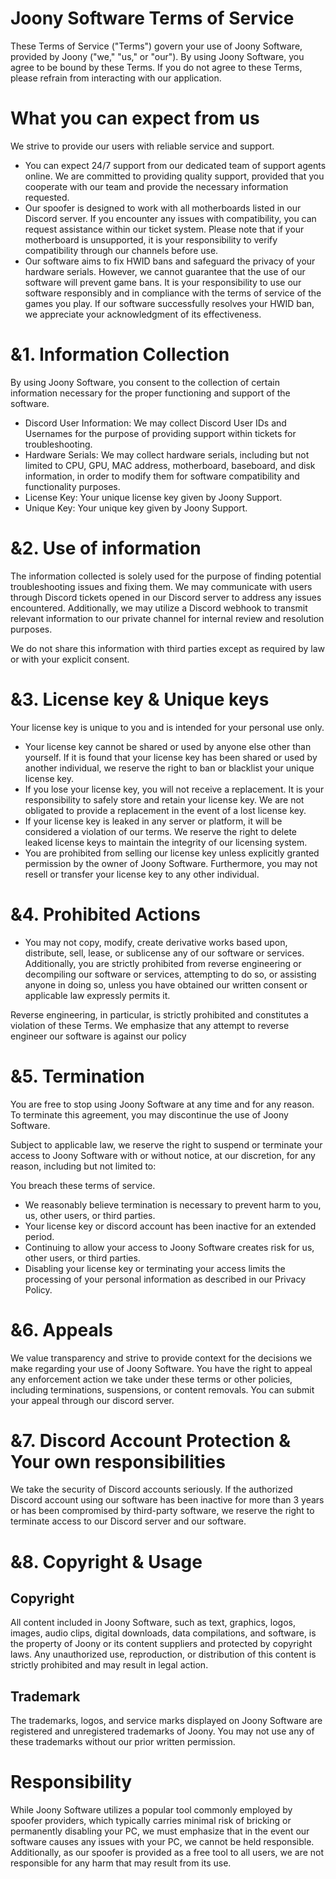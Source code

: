 # Joony Software Terms of Service

These Terms of Service ("Terms") govern your use of Joony Software, provided by Joony ("we," "us," or "our"). By using Joony Software, you agree to be bound by these Terms. If you do not agree to these Terms, please refrain from interacting with our application.

# What you can expect from us
We strive to provide our users with reliable service and support.
-  You can expect 24/7 support from our dedicated team of support agents online. We are committed to providing quality support, provided that you cooperate with our team and provide the necessary information requested.
-  Our spoofer is designed to work with all motherboards listed in our Discord server. If you encounter any issues with compatibility, you can request assistance within our ticket system. Please note that if your motherboard is unsupported, it is your responsibility to verify compatibility through our channels before use.
-  Our software aims to fix HWID bans and safeguard the privacy of your hardware serials. However, we cannot guarantee that the use of our software will prevent game bans. It is your responsibility to use our software responsibly and in compliance with the terms of service of the games you play. If our software successfully resolves your HWID ban, we appreciate your acknowledgment of its effectiveness.

# &1. Information Collection

By using Joony Software, you consent to the collection of certain information necessary for the proper functioning and support of the software. 
- Discord User Information: We may collect Discord User IDs and Usernames for the purpose of providing support within tickets for troubleshooting.
- Hardware Serials: We may collect hardware serials, including but not limited to CPU, GPU, MAC address, motherboard, baseboard, and disk information, in order to modify them for software compatibility and functionality purposes.
- License Key: Your unique license key given by Joony Support.
- Unique Key: Your unique key given by Joony Support.

# &2. Use of information
The information collected is solely used for the purpose of finding potential troubleshooting issues and fixing them. We may communicate with users through Discord tickets opened in our Discord server to address any issues encountered. Additionally, we may utilize a Discord webhook to transmit relevant information to our private channel for internal review and resolution purposes.

We do not share this information with third parties except as required by law or with your explicit consent.

# &3. License key & Unique keys

Your license key is unique to you and is intended for your personal use only.

- Your license key cannot be shared or used by anyone else other than yourself. If it is found that your license key has been shared or used by another individual, we reserve the right to ban or blacklist your unique license key.
- If you lose your license key, you will not receive a replacement. It is your responsibility to safely store and retain your license key. We are not obligated to provide a replacement in the event of a lost license key.
- If your license key is leaked in any server or platform, it will be considered a violation of our terms. We reserve the right to delete leaked license keys to maintain the integrity of our licensing system.
- You are prohibited from selling our license key unless explicitly granted permission by the owner of Joony Software. Furthermore, you may not resell or transfer your license key to any other individual.

# &4. Prohibited Actions

- You may not copy, modify, create derivative works based upon, distribute, sell, lease, or sublicense any of our software or services. Additionally, you are strictly prohibited from reverse engineering or decompiling our software or services, attempting to do so, or assisting anyone in doing so, unless you have obtained our written consent or applicable law expressly permits it.

Reverse engineering, in particular, is strictly prohibited and constitutes a violation of these Terms. We emphasize that any attempt to reverse engineer our software is against our policy 

# &5. Termination

You are free to stop using Joony Software at any time and for any reason. To terminate this agreement, you may discontinue the use of Joony Software. 

Subject to applicable law, we reserve the right to suspend or terminate your access to Joony Software with or without notice, at our discretion, for any reason, including but not limited to:

You breach these terms of service.
- We reasonably believe termination is necessary to prevent harm to you, us, other users, or third parties.
- Your license key or discord account has been inactive for an extended period.
- Continuing to allow your access to Joony Software creates risk for us, other users, or third parties.
- Disabling your license key or terminating your access limits the processing of your personal information as described in our Privacy Policy.


# &6. Appeals
We value transparency and strive to provide context for the decisions we make regarding your use of Joony Software. You have the right to appeal any enforcement action we take under these terms or other policies, including terminations, suspensions, or content removals. You can submit your appeal through our discord server.

# &7. Discord Account Protection & Your own responsibilities
We take the security of Discord accounts seriously. If the authorized Discord account using our software has been inactive for more than 3 years or has been compromised by third-party software, we reserve the right to terminate access to our Discord server and our software.

# &8. Copyright & Usage

## Copyright

All content included in Joony Software, such as text, graphics, logos, images, audio clips, digital downloads, data compilations, and software, is the property of Joony or its content suppliers and protected by copyright laws. Any unauthorized use, reproduction, or distribution of this content is strictly prohibited and may result in legal action.

## Trademark

The trademarks, logos, and service marks displayed on Joony Software are registered and unregistered trademarks of Joony. You may not use any of these trademarks without our prior written permission.

# Responsibility

While Joony Software utilizes a popular tool commonly employed by spoofer providers, which typically carries minimal risk of bricking or permanently disabling your PC, we must emphasize that in the event our software causes any issues with your PC, we cannot be held responsible. Additionally, as our spoofer is provided as a free tool to all users, we are not responsible for any harm that may result from its use.

